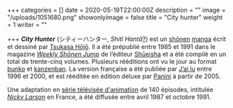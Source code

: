 +++
categories = []
date = 2020-05-19T22:00:00Z
description = ""
image = "/uploads/1051680.png"
showonlyimage = false
title = "City hunter"
weight = 1
writer = ""

+++
**_City Hunter_** (シティーハンター, _Shitī Hantā_[?](https://fr.wikipedia.org/wiki/Aide:Japonais "Aide:Japonais")) est un [shōnen](https://fr.wikipedia.org/wiki/Sh%C5%8Dnen "Shōnen") [manga](https://fr.wikipedia.org/wiki/Manga "Manga") écrit et dessiné par [Tsukasa Hōjō](https://fr.wikipedia.org/wiki/Tsukasa_H%C5%8Dj%C5%8D "Tsukasa Hōjō"). Il a été prépublié entre 1985 et 1991 dans le magazine [_Weekly Shōnen Jump_](https://fr.wikipedia.org/wiki/Weekly_Sh%C5%8Dnen_Jump "Weekly Shōnen Jump") de l’éditeur [Shūeisha](https://fr.wikipedia.org/wiki/Sh%C5%ABeisha "Shūeisha") et a été compilé en un total de trente-cinq volumes. Plusieurs rééditions ont vu le jour au format [bunko](https://fr.wikipedia.org/wiki/Bunko "Bunko") et [kanzenban](https://fr.wikipedia.org/wiki/Tank%C5%8Dbon#Kanzenban "Tankōbon"). La version française a été publiée par [J’ai lu](https://fr.wikipedia.org/wiki/J%27ai_lu "J'ai lu") entre 1996 et 2000, et est rééditée en édition deluxe par [Panini](https://fr.wikipedia.org/wiki/Panini_(maison_d%27%C3%A9dition) "Panini (maison d'édition)") à partir de 2005.

Une adaptation en [série télévisée d'animation](https://fr.wikipedia.org/wiki/Anime "Anime") de 140 épisodes, intitulée [_Nicky Larson_](https://fr.wikipedia.org/wiki/Nicky_Larson_(s%C3%A9rie_t%C3%A9l%C3%A9vis%C3%A9e_d%27animation) "Nicky Larson (série télévisée d'animation)") en France, a été diffusée entre avril 1987 et octobre 1991.